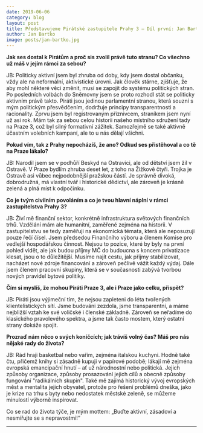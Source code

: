 ```yaml
---
date: 2019-06-06
category: blog
layout: post
title: Představujeme Pirátské zastupitele Prahy 3 – Díl první: Jan Bartko, předseda Finančního výboru a člen Komise pro vedlejší hospodářskou činnost
author: Jan Bartko
image: posts/jan-bartko.jpg
---
```


**Jak ses dostal k Pirátům a proč sis zvolil právě tuto stranu? Co všechno už máš v jejím rámci za sebou?**

JB: Politicky aktivní jsem byl zhruba od doby, kdy jsem dostal občanku, vždy ale na neformální, aktivistické úrovni. Jak člověk stárne, zjišťuje, že aby mohl některé věci změnit, musí se zapojit do systému politických stran. Po posledních volbách do Sněmovny jsem se proto rozhodl stát se politicky aktivním právě takto. Piráti jsou jedinou parlamentní stranou, která souzní s mým politickým přesvědčením, dodržuje principy transparentnosti a racionality. Zprvu jsem byl registrovaným příznivcem, straníkem jsem nyní už asi rok. Mám tak za sebou celou historii našeho místního sdružení tady na Praze 3, což byl silný formativní zážitek. Samozřejmě se také aktivně účastním volebních kampaní, ale to u nás dělají všichni.

**Pokud vím, tak z Prahy nepocházíš, že ano? Odkud ses přistěhoval a co tě na Praze lákalo?**

JB: Narodil jsem se v podhůří Beskyd na Ostravici, ale od dětství jsem žil v Ostravě. V Praze bydlím zhruba deset let, z toho na Žižkově čtyři. Trojka je Ostravě asi vůbec nejpodobnější pražskou částí. Je správně divoká, dobrodružná, má vlastní tvář i historické dědictví, ale zároveň je krásně zelená a plná míst k odpočinku.

**Co je tvým civilním povoláním a co je tvou hlavní náplní v rámci zastupitelstva Prahy 3?**

JB: Živí mě finanční sektor, konkrétně infrastruktura světových finančních trhů. Vzdělání mám ale humanitní, zaměřené zejména na historii. V zastupitelstvu se tedy zaměřuji na ekonomická témata, která ale neposuzuji pouze řečí čísel. Jsem předsedou Finančního výboru a členem Komise pro vedlejší hospodářskou činnost. Nejsou to pozice, které by byly na první pohled vidět, ale jak budou příjmy MČ do budoucna s koncem privatizace klesat, jsou o to důležitější. Musíme najít cestu, jak příjmy stabilizovat, nacházet nové zdroje financování a zároveň pečlivě vážit každý výdaj. Dále jsem členem pracovní skupiny, která se v současnosti zabývá tvorbou nových pravidel bytové politiky.

**Čím si myslíš, že mohou Piráti Praze 3, ale i Praze jako celku, přispět?**

JB: Piráti jsou výjimeční tím, že nejsou zapleteni do léta tvořených klientelistických sítí. Jsme budováni zezdola, jsme transparentní, a máme nejbližší vztah ke své voličské i členské základně. Zároveň se neřadíme do klasického pravolevého spektra, a jsme tak často mostem, který ostatní strany dokáže spojit.

**Prozraď nám něco o svých koníčcích; jak trávíš volný čas? Máš pro nás nějaké rady do života?**

JB: Rád hraji basketbal nebo vařím, zejména italskou kuchyni. Hodně také čtu, přičemž knihy si zásadně kupuji v papírové podobě; lákají mě zejména evropská emancipační hnutí – ať už národnostní nebo politická. Jejich způsoby organizace, způsoby prosazování jejich cílů a obecně způsoby fungování "radikálních skupin".  Také mě zajímá historický vývoj evropských měst a mentalita jejich obyvatel, protože pro řešení problémů dneška, jako je krize na trhu s byty nebo nedostatek městské zeleně, se můžeme minulostí výborně inspirovat.

Co se rad do života týče, je mým mottem: „Buďte aktivní, zásadoví a nesmiřujte se s nepravostmi!“



- - -

